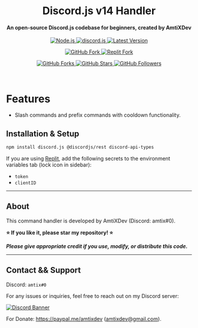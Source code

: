 

<h1 align="center">
   Discord.js v14 Handler
</h1>

<h4 align="center">
   An open-source Discord.js codebase for beginners, created by AmtiXDev
</h4>

<p align="center">
   <a href="https://nodejs.org/en/download/">
      <img src="https://img.shields.io/badge/node-^v20.11.0-purple?style=for-the-badge" alt="Node.js">
   </a>
   <a href="https://github.com/discordjs/discord.js/">
      <img src="https://img.shields.io/badge/discord.js-v14-purple?style=for-the-badge" alt="discord.js">
   </a>
   <a href="https://github.com/lifeisunusefull/Discord.js-v14-Handler">
      <img src="https://img.shields.io/badge/version-latest-purple?style=for-the-badge" alt="Latest Version">
   </a>
</p>

<p align="center">
   <a href="https://github.com/lifeisunusefull/Discord.js-v14-Handler/fork">
      <img src="https://img.shields.io/badge/Fork-GitHub-purple?logo=github&logoColor=white&style=for-the-badge" alt="GitHub Fork">
   </a>
   <a href="https://replit.com/@AmtiXDev/Discordjs-v14-Handler">
      <img src="https://img.shields.io/badge/Fork-Replit-purple?logo=replit&logoColor=white&style=for-the-badge" alt="Replit Fork">
   </a>
</p>

<p align="center">
   <a href="https://github.com/lifeisunusefull/Discord.js-v14-Handler">
      <img src="https://img.shields.io/github/forks/lifeisunusefull/Discord.js-v14-Handler?logo=github&style=social" alt="GitHub Forks">
   </a>
   <a href="https://github.com/lifeisunusefull/Discord.js-v14-Handler">
      <img src="https://img.shields.io/github/stars/lifeisunusefull/Discord.js-v14-Handler?label=Stars&logo=github&style=social" alt="GitHub Stars">
   </a>
   <a href="https://github.com/lifeisunusefull">
      <img src="https://img.shields.io/github/followers/lifeisunusefull?label=Follow&logo=github&style=social" alt="GitHub Followers">
   </a>
</p>

<br>

# Features

- Slash commands and prefix commands with cooldown functionality.

## Installation & Setup

```bash
npm install discord.js @discordjs/rest discord-api-types
```

If you are using [Replit](https://replit.com/), add the following secrets to the environment variables tab (lock icon in sidebar):

- `token`
- `clientID`

---

## About

This command handler is developed by AmtiXDev (Discord: amtix#0).

**⭐ If you like it, please star my repository! ⭐**

_**Please give appropriate credit if you use, modify, or distribute this code.**_

---

## Contact && Support

Discord: `amtix#0`

For any issues or inquiries, feel free to reach out on my Discord server:

[![Discord Banner](https://api.weblutions.com/discord/invite/united-developers/)](https://discord.gg/united-developers)


For Donate: https://paypal.me/amtixdev (amtixdev@gmail.com).
